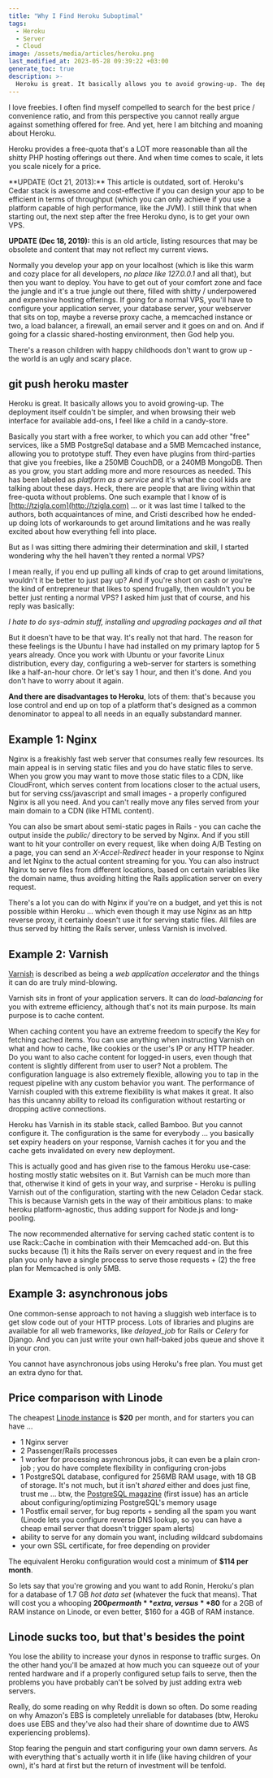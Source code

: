 ```yaml
---
title: "Why I Find Heroku Suboptimal"
tags:
  - Heroku
  - Server
  - Cloud
image: /assets/media/articles/heroku.png
last_modified_at: 2023-05-28 09:39:22 +03:00
generate_toc: true
description: >-
  Heroku is great. It basically allows you to avoid growing-up. The deployment itself couldn't be simpler, and when browsing their web interface for available add-ons, I feel like a child in a candy-store. But I've outgrown it.
---
```


<p class="intro">
  I love freebies. I often find myself compelled to search for the best price / convenience ratio, and from this perspective you cannot really argue against something offered for free. And yet, here I am bitching and moaning about Heroku.
</p>

Heroku provides a free-quota that's a LOT more reasonable than all the shitty PHP hosting offerings out there. And when time comes to scale, it lets you scale nicely for a price.

<p class='info-bubble' markdown='1'>
  **UPDATE (Oct 21, 2013):** This article is outdated, sort of. Heroku's Cedar stack is awesome and cost-effective if you can design your app to be efficient in terms of throughput (which you can only achieve if you use a platform capable of high performance, like the JVM). I still think that when starting out, the next step after the free Heroku dyno, is to get your own VPS.
</p>

<p class="info-bubble">
  <strong>UPDATE (Dec 18, 2019):</strong> this is an old article, listing resources that may be obsolete and content that may not reflect my current views.
</p>

Normally you develop your app on your localhost (which is like this warm and cozy place for all developers, _no place like 127.0.0.1_ and all that), but then you want to deploy. You have to get out of your comfort zone and face the jungle and it's a true jungle out there, filled with shitty / underpowered and expensive hosting offerings. If going for a normal VPS, you'll have to configure your application server, your database server, your webserver that sits on top, maybe a reverse proxy cache, a memcached instance or two, a load balancer, a firewall, an email server and it goes on and on. And if going for a classic shared-hosting environment, then God help you.

There's a reason children with happy childhoods don't want to grow up - the world is an ugly and scary place.

## git push heroku master

Heroku is great. It basically allows you to avoid growing-up. The deployment itself couldn't be simpler, and when browsing their web interface for available add-ons, I feel like a child in a candy-store.

Basically you start with a free worker, to which you can add other "free" services, like a 5MB PostgreSql database and a 5MB Memcached instance, allowing you to prototype stuff. They even have plugins from third-parties that give you freebies, like a 250MB CouchDB, or a 240MB MongoDB. Then as you grow, you start adding more and more resources as needed. This has been labeled as _platform as a service_ and it's what the cool kids are talking about these days. Heck, there are people that are living within that free-quota without problems. One such example that I know of is [http://tzigla.com](http://tzigla.com) ... or it was last time I talked to the authors, both acquaintances of mine, and Cristi described how he ended-up doing lots of workarounds to get around limitations and he was really excited about how everything fell into place.

But as I was sitting there admiring their determination and skill, I started wondering why the hell haven't they rented a normal VPS?

I mean really, if you end up pulling all kinds of crap to get around limitations, wouldn't it be better to just pay up? And if you're short on cash or you're the kind of entrepreneur that likes to spend frugally, then wouldn't you be better just renting a normal VPS? I asked him just that of course, and his reply was basically:

_I hate to do sys-admin stuff, installing and upgrading packages and all that_

But it doesn't have to be that way. It's really not that hard. The reason for these feelings is the Ubuntu I have had installed on my primary laptop for 5 years already. Once you work with Ubuntu or your favorite Linux distribution, every day, configuring a web-server for starters is something like a half-an-hour chore. Or let's say 1 hour, and then it's done. And you don't have to worry about it again.

**And there are disadvantages to Heroku**, lots of them: that's because you lose control and end up on top of a platform that's designed as a common denominator to appeal to all needs in an equally substandard manner.

## Example 1: Nginx

Nginx is a freakishly fast web server that consumes really few resources. Its main appeal is in serving static files and you do have static files to serve. When you grow you may want to move those static files to a CDN, like CloudFront, which serves content from locations closer to the actual users, but for serving css/javascript and small images - a properly configured Nginx is all you need. And you can't really move any files served from your main domain to a CDN (like HTML content).

You can also be smart about semi-static pages in Rails - you can cache the output inside the _public/_ directory to be served by Nginx. And if you still want to hit your controller on every request, like when doing A/B Testing on a page, you can send an _X-Accel-Redirect_ header in your response to Nginx and let Nginx to the actual content streaming for you. You can also instruct Nginx to serve files from different locations, based on certain variables like the domain name, thus avoiding hitting the Rails application server on every request.

There's a lot you can do with Nginx if you're on a budget, and yet this is not possible within Heroku ... which even though it may use Nginx as an http reverse proxy, it certainly doesn't use it for serving static files. All files are thus served by hitting the Rails server, unless Varnish is involved.

## Example 2: Varnish

[Varnish](https://www.varnish-cache.org/) is described as being a _web application accelerator_ and the things it can do are truly mind-blowing.

Varnish sits in front of your application servers. It can do _load-balancing_ for you with extreme efficiency, although that's not its main purpose. Its main purpose is to cache content.

When caching content you have an extreme freedom to specify the Key for fetching cached items. You can use anything when instructing Varnish on what and how to cache, like cookies or the user's IP or any HTTP header. Do you want to also cache content for logged-in users, even though that content is slightly different from user to user? Not a problem. The configuration language is also extremely flexible, allowing you to tap in the request pipeline with any custom behavior you want. The performance of Varnish coupled with this extreme flexibility is what makes it great. It also has this uncanny ability to reload its configuration without restarting or dropping active connections.

Heroku has Varnish in its stable stack, called Bamboo. But you cannot configure it. The configuration is the same for everybody ... you basically set expiry headers on your response, Varnish caches it for you and the cache gets invalidated on every new deployment.

This is actually good and has given rise to the famous Heroku use-case: hosting mostly static websites on it. But Varnish can be much more than that, otherwise it kind of gets in your way, and surprise - Heroku is pulling Varnish out of the configuration, starting with the new Celadon Cedar stack. This is because Varnish gets in the way of their ambitious plans: to make heroku platform-agnostic, thus adding support for Node.js and long-pooling.

The now recommended alternative for serving cached static content is to use Rack::Cache in combination with their Memcached add-on. But this sucks because (1) it hits the Rails server on every request and in the free plan you only have a single process to serve those requests + (2) the free plan for Memcached is only 5MB.

## Example 3: asynchronous jobs

One common-sense approach to not having a sluggish web interface is to get slow code out of your HTTP process. Lots of libraries and plugins are available for all web frameworks, like _delayed_job_ for Rails or _Celery_ for Django. And you can just write your own half-baked jobs queue and shove it in your cron.

You cannot have asynchronous jobs using Heroku's free plan. You must get an extra dyno for that.

## Price comparison with Linode

The cheapest [Linode instance](http://www.linode.com/?r=c7376c22b7853329bfb629a54dc9a843be935c36) is **$20** per month, and for starters you can have ...

*   1 Nginx server
*   2 Passenger/Rails processes
*   1 worker for processing asynchronous jobs, it can even be a plain cron-job ; you do have complete flexibility in configuring cron-jobs
*   1 PostgreSQL database, configured for 256MB RAM usage, with 18 GB of storage. It's not much, but it isn't _shared_ either and does just fine, trust me ... btw, the [PostgreSQL magazine](http://pgmag.org/) (first issue) has an article about configuring/optimizing PostgreSQL's memory usage
*   1 Postfix email server, for bug reports + sending all the spam you want (Linode lets you configure reverse DNS lookup, so you can have a cheap email server that doesn't trigger spam alerts)
*   ability to serve for any domain you want, including wildcard subdomains
*   your own SSL certificate, for free depending on provider

The equivalent Heroku configuration would cost a minimum of **$114 per month**.

So lets say that you're growing and you want to add Ronin, Heroku's plan for a database of 1.7 GB _hot data set_ (whatever the fuck that means). That will cost you a whooping **$200 per month** extra, versus **$80** for a 2GB of RAM instance on Linode, or even better, $160 for a 4GB of RAM instance.

## Linode sucks too, but that's besides the point

You lose the ability to increase your dynos in response to traffic surges. On the other hand you'll be amazed at how much you can squeeze out of your rented hardware and if a properly configured setup fails to serve, then the problems you have probably can't be solved by just adding extra web servers.

Really, do some reading on why Reddit is down so often. Do some reading on why Amazon's EBS is completely unreliable for databases (btw, Heroku does use EBS and they've also had their share of downtime due to AWS experiencing problems).

Stop fearing the penguin and start configuring your own damn servers. As with everything that's actually worth it in life (like having children of your own), it's hard at first but the return of investment will be tenfold.
